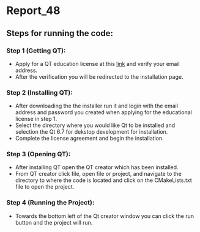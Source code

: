 # Report_48

## Steps for running the code:

### Step 1 (Getting QT):
- Apply for a QT education license at this [link](https://www.qt.io/qt-educational-license) and verify your email address.
- After the verification you will be redirected to the installation page.

### Step 2 (Installing QT):
- After downloading the the installer run it and login with the email address and password you created when applying for the educational license in step 1.
- Select the directory where you would like Qt to be installed and selection the Qt 6.7 for dekstop development for installation.
- Complete the license agreement and begin the installation.

### Step 3 (Opening QT):
- After installing QT open the QT creator which has been installed.
- From QT creator click file, open file or project, and navigate to the directory to where the code is located and click on the CMakeLists.txt file to open the project.

### Step 4 (Running the Project):
- Towards the bottom left of the Qt creator window you can click the run button and the project will run.

